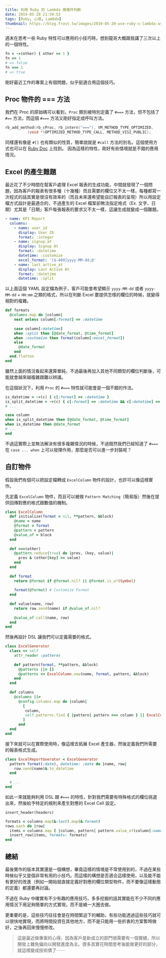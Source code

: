 ```yaml
---
title: 利用 Ruby 的 Lambda 做條件判斷
date: 2019-05-20 21:59:53
tags: [Ruby, 心得, Lambda]
thumbnail: https://blog.frost.tw/images/2019-05-20-use-ruby-s-lambda-as-case-when-condition/thumbnail.png
---
```


週末在思考一些 Ruby 特性可以應用的小技巧時，想到龍哥大概跟我講了三次以上的一個特性。

```ruby
fn = ->(other) { other == 1 }
fn == 1
# => false
fn === 1
# => true
```

剛好最近工作的專案上有個問題，似乎挺適合用這個技巧。

<!-- more -->

## Proc 物件的 === 方法

我們在 Proc 的原始碼可以看到，`Proc` 類別被特別定義了 `#===` 方法，但不包括了 `#==` 方法，而這個 `#===` 方法又剛好指定成呼叫方法。

```c
rb_add_method(rb_cProc, rb_intern("==="), VM_METHOD_TYPE_OPTIMIZED,
		  (void *)OPTIMIZED_METHOD_TYPE_CALL, METHOD_VISI_PUBLIC);
```

同樣還有像是 `#[]` 也有類似的性質，簡單說就是 `#call` 方法的別名。這個使用方式也可以在 [Ruby Doc](https://ruby-doc.org/core-2.6.2/Proc.html#method-i-3D-3D-3D) 上找到。
因為這樣的特性，剛好有些情境就是不錯的應用情況。

## Excel 的產生難題

最近花了不少時間在幫客戶處理 Excel 報表的生成功能，中間就發現了一個問題，因為客戶的報表有很多種（十幾種）而且需要的欄位又不太一樣，每種都寫一次程式的話其實是很沒有效率的（而且未來還希望能自訂報表的呈現）所以用設定檔方式設計是最適合的，不過產生的 Excel 檔案卻無法指定格式（Ex. 文字、日期）尤其是「日期」客戶每張報表的要求又不太一樣，這讓生成就變成一個難題。

```yaml
- name: KPI Report
  columns:
    - name: user_id
      display: User ID
      format: :integer
    - name: signup_at
      display: Signup At
      format: :datetime
      datetime: :customize
      excel_format: '[$-409]yyyy-MM-dd;@'
    - name: last_active_at
      display: Last Active At
      format: :datetime
      datetime: :split
```

以上面這個 YAML 設定檔為例子，客戶可能會希望顯示 `yyyy-MM-dd` 或者 `yyyy-MM-dd` + `HH:mm` 之類的格式，所以在判斷 Excel 要提供怎樣的欄位的時候，就變得相對的複雜。

```ruby
def formats
  @columns.map do |column|
    next unless column[:format] == :datetime
    
    case column[:datetime]
    when :split then [@date_format, @time_format]
    when :customize then format(column[:excel_format])
    else
      @date_format
    end
  end.flatten
end
```

雖然上面的情況看起來還算單純，不過最後再加入其他不同類型的欄位判斷後，可能就會越來越複雜跟難以辨識。

在這個狀況下，利用 `Proc` 的 `#===` 特性就可能會是一個不錯的作法。

```ruby
is_datetime = ->(c) { c[:format] == :datetime }
is_split_datetime = ->(c) { c[:format] == :datetime && c[:datetime] == :split }
# ...

case column
when is_split_datetime then [@date_format, @time_format]
when is_datetime then @date_format
# ...
end
```

不過這實際上並無法解決有很多複雜情況的時候，不過既然我們已經知道了 `#===` 在 `case ... when` 上可以發揮作用，那麼是否可以進一步封裝呢？

## 自訂物件

假設我們有個可以把設定檔轉成 `ExcelColumn` 物件的設計，也許可以像這樣實作。

先定義 `ExcelColumn` 物件，而且可以被做 `Pattern Matching`（簡易版）然後在提供回傳對應的格式跟數值的機制。

```ruby
class ExcelColumn
  def initialize(format = nil, **pattern, &block)
    @name = name
    @format = format
    @pattern = pattern
    @value_of = block
  end
  
  def ===(other)
    @pattern.reduce(true) do |prev, (key, value)|
      prev & (other[key] == value)
    end
  end
  
  def format
    return @format if @format.nil? || @format.is_a?(Symbol)
    
    format(@format) # Customize Format
  end
  
  def value(name, row)
    return row.send(name) if @value_of.nil?
    
    @value_of.call(name, row)
  end
end
```

然後再設計 DSL 讓我們可以定義需要的格式。

```ruby
class ExcelGenerator
  class << self
    attr_reader :patterns
    
    def pattern(format, **pattern, &block)
      @patterns ||= []
      @patterns << ExcelColumn.new(name, format, pattern, &block)
    end
  end
  
  def columns
    @columns ||=
      @config.columns.map do |column|
        [
         column,
         self.patterns.find { |pattern| pattern === column } || ExcelColumn.new
        ]
      end
  end
end
```

接下來就可以在實際使用時，像這樣去拓展 Excel 產生器，然後定義我們所需要的報表格式生成。

```ruby
class ExcelReportGnerator < ExcelGenerator
  pattern format(:date), datetime: :date do |name, row|
    row.send(name)&.to_datetime
  end
  
  # ...
end
```

如此一來就能夠利用 DSL 跟 `#===` 的特性，針對我們需要有特殊格式的欄位挑選出來，然後給予特定的規則來產生對應的 Excel Cell 設定。

```ruby
insert_header(headers)

formats = columns.map(&:last).map(&:format)
rows.each do |row|
  items = columns.map { |column, pattern| pattern.value_of(column[:name], row) }
  insert_row(items, formats: formats)
end
```

## 總結

最後實作的版本其實還是一個構想，畢竟這樣的情境是不常使用到的，不過在某些時候似乎又是個非常有用的小技巧。而這樣的構想是否適合這樣使用，以及能不能有更好的改進（例如一開始就直接定義好對應的欄位類型物件，而不要像這樣動態的定義）都還要再討論。

不過在 Ruby 中確實有不少有趣的應用技巧，多多挖掘的話其實能在不少不同的應用情況下用足夠簡單的方式實現，而不是繞一大圈去做。

更重要的是，這些技巧往往會是在時間緊迫下的輔助，有些功能透過這些技巧就可以很快地實現，而將時間投資在其他地方，而不是只能用一些折衷的方案暫時做好，之後再回來慢慢修改。

> 這是最近做專案的心得，因為客戶是新成立的部門很需要有一個實績，所以開發上難免偏向以開發進度為主。很多其實花時間思考後能做更好的部分，就這樣變成技術債了⋯⋯